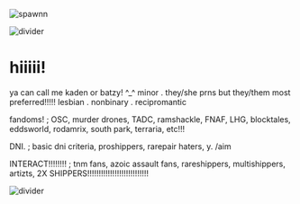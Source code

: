 ![spawnn](https://github.com/user-attachments/assets/5caff800-1b13-47f5-8c71-b1d55ec4bd42)


![divider](https://github.com/user-attachments/assets/56edc4d5-1554-40e9-864e-72037d200515)


# hiiiii!
ya can call me kaden or batzy! ^_^
minor . they/she prns but they/them most preferred!!!!!
lesbian . nonbinary . recipromantic


fandoms!
; OSC, murder drones, TADC, ramshackle, FNAF, LHG, blocktales, eddsworld, rodamrix, south park, terraria, etc!!!

DNI.
; basic dni criteria, proshippers, rarepair haters, y. /aim

INTERACT!!!!!!!!
; tnm fans, azoic assault fans, rareshippers, multishippers, artizts, 2X SHIPPERS!!!!!!!!!!!!!!!!!!!!!!!!!!!


![divider](https://github.com/user-attachments/assets/06509950-c8e6-4f1d-a0e6-e3bb3534f16d)
